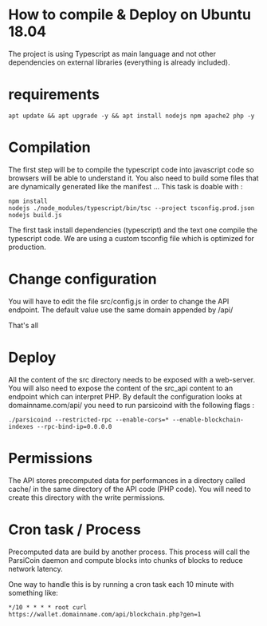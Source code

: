 # How to compile & Deploy on Ubuntu 18.04
The project is using Typescript as main language and not other dependencies on external libraries (everything is already included).

# requirements
```
apt update && apt upgrade -y && apt install nodejs npm apache2 php -y
```

# Compilation
The first step will be to compile the typescript code into javascript code so browsers will be able to understand it. 
You also need to build some files that are dynamically generated like the manifest ...
This task is doable with :
```
npm install
nodejs ./node_modules/typescript/bin/tsc --project tsconfig.prod.json
nodejs build.js
```
The first task install dependencies (typescript) and the text one compile the typescript code.
We are using a custom tsconfig file which is optimized for production.

# Change configuration
You will have to edit the file src/config.js in order to change the API endpoint. 
The default value use the same domain appended by /api/

That's all

# Deploy
All the content of the src directory needs to be exposed with a web-server.
You will also need to expose the content of the src_api content to an endpoint which can interpret PHP.
By default the configuration looks at domainname.com/api/
you need to run parsicoind with the following flags :
```
./parsicoind --restricted-rpc --enable-cors=* --enable-blockchain-indexes --rpc-bind-ip=0.0.0.0
```
# Permissions
The API stores precomputed data for performances in a directory called cache/ in the same directory of the API code (PHP code).
You will need to create this directory with the write permissions.

# Cron task / Process
Precomputed data are build by another process. This process will call the ParsiCoin daemon and compute blocks into chunks of blocks to reduce network latency.

One way to handle this is by running a cron task each 10 minute with something like:
```
*/10 * * * * root curl https://wallet.domainname.com/api/blockchain.php?gen=1
```
